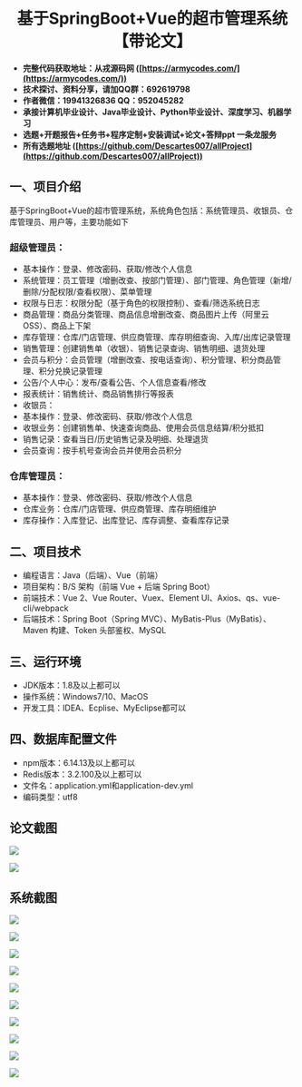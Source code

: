 ﻿<h1 align="center">基于SpringBoot+Vue的超市管理系统【带论文】</h1></p>

- <b>完整代码获取地址：从戎源码网 ([https://armycodes.com/](https://armycodes.com/))</b>
- <b>技术探讨、资料分享，请加QQ群：692619798</b>
- <b>作者微信：19941326836  QQ：952045282</b>
- <b>承接计算机毕业设计、Java毕业设计、Python毕业设计、深度学习、机器学习</b>
- <b>选题+开题报告+任务书+程序定制+安装调试+论文+答辩ppt 一条龙服务</b>
- <b>所有选题地址 ([https://github.com/Descartes007/allProject](https://github.com/Descartes007/allProject)) </b>

## 一、项目介绍

基于SpringBoot+Vue的超市管理系统，系统角色包括：系统管理员、收银员、仓库管理员、用户等，主要功能如下
### 超级管理员：
- 基本操作：登录、修改密码、获取/修改个人信息
- 系统管理：员工管理（增删改查、按部门管理）、部门管理、角色管理（新增/删除/分配权限/查看权限）、菜单管理
- 权限与日志：权限分配（基于角色的权限控制）、查看/筛选系统日志
- 商品管理：商品分类管理、商品信息增删改查、商品图片上传（阿里云 OSS）、商品上下架
- 库存管理：仓库/门店管理、供应商管理、库存明细查询、入库/出库记录管理
- 销售管理：创建销售单（收银）、销售记录查询、销售明细、退货处理
- 会员与积分：会员管理（增删改查、按电话查询）、积分管理、积分商品管理、积分兑换记录管理
- 公告/个人中心：发布/查看公告、个人信息查看/修改
- 报表统计：销售统计、商品销售排行等报表
- 收银员：
- 基本操作：登录、修改密码、获取/修改个人信息
- 收银业务：创建销售单、快速查询商品、使用会员信息结算/积分抵扣
- 销售记录：查看当日/历史销售记录及明细、处理退货
- 会员查询：按手机号查询会员并使用会员积分
### 仓库管理员：
- 基本操作：登录、修改密码、获取/修改个人信息
- 仓库业务：仓库/门店管理、供应商管理、库存明细维护
- 库存操作：入库登记、出库登记、库存调整、查看库存记录

## 二、项目技术

- 编程语言：Java（后端）、Vue（前端）
- 项目架构：B/S 架构（前端 Vue + 后端 Spring Boot）
- 前端技术：Vue 2、Vue Router、Vuex、Element UI、Axios、qs、vue-cli/webpack
- 后端技术：Spring Boot（Spring MVC）、MyBatis-Plus（MyBatis）、Maven 构建、Token 头部鉴权、MySQL


## 三、运行环境

- JDK版本：1.8及以上都可以
- 操作系统：Windows7/10、MacOS
- 开发工具：IDEA、Ecplise、MyEclipse都可以

## 四、数据库配置文件

- npm版本：6.14.13及以上都可以
- Redis版本：3.2.100及以上都可以
- 文件名：application.yml和application-dev.yml
- 编码类型：utf8

## 论文截图

![](screenshot/1.png)

![](screenshot/2.png)

## 系统截图

![](screenshot/3.png)

![](screenshot/4.png)

![](screenshot/5.png)

![](screenshot/6.png)

![](screenshot/7.png)

![](screenshot/8.png)

![](screenshot/9.png)

![](screenshot/10.png)

![](screenshot/11.png)

![](screenshot/12.png)
